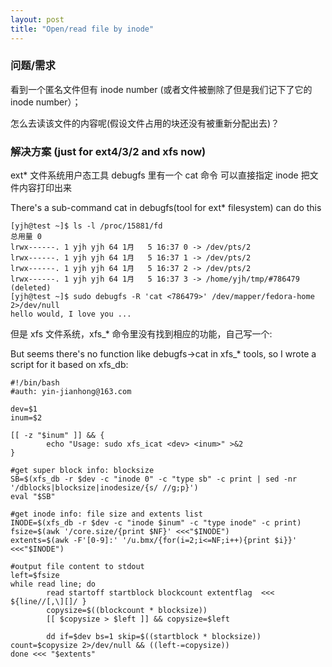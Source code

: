 ```yaml
---
layout: post
title: "Open/read file by inode"
---
```


### 问题/需求
看到一个匿名文件但有 inode number (或者文件被删除了但是我们记下了它的 inode number）；

怎么去读该文件的内容呢(假设文件占用的块还没有被重新分配出去)？


### 解决方案 (just for ext4/3/2 and xfs now)
ext* 文件系统用户态工具 debugfs 里有一个 cat 命令 可以直接指定 inode 把文件内容打印出来

There's a sub-command cat in debugfs(tool for ext* filesystem) can do this
```
[yjh@test ~]$ ls -l /proc/15881/fd
总用量 0
lrwx------. 1 yjh yjh 64 1月   5 16:37 0 -> /dev/pts/2
lrwx------. 1 yjh yjh 64 1月   5 16:37 1 -> /dev/pts/2
lrwx------. 1 yjh yjh 64 1月   5 16:37 2 -> /dev/pts/2
lrwx------. 1 yjh yjh 64 1月   5 16:37 3 -> /home/yjh/tmp/#786479 (deleted)
[yjh@test ~]$ sudo debugfs -R 'cat <786479>' /dev/mapper/fedora-home 2>/dev/null
hello would, I love you ...
```

但是 xfs 文件系统，xfs_* 命令里没有找到相应的功能，自己写一个:

But seems there's no function like debugfs->cat in xfs_* tools,
 so I wrote a script for it based on xfs_db:
```
#!/bin/bash
#auth: yin-jianhong@163.com

dev=$1
inum=$2

[[ -z "$inum" ]] && {
        echo "Usage: sudo xfs_icat <dev> <inum>" >&2
}

#get super block info: blocksize
SB=$(xfs_db -r $dev -c "inode 0" -c "type sb" -c print | sed -nr '/dblocks|blocksize|inodesize/{s/ //g;p}')
eval "$SB"

#get inode info: file size and extents list
INODE=$(xfs_db -r $dev -c "inode $inum" -c "type inode" -c print)
fsize=$(awk '/core.size/{print $NF}' <<<"$INODE")
extents=$(awk -F'[0-9]:' '/u.bmx/{for(i=2;i<=NF;i++){print $i}}' <<<"$INODE")

#output file content to stdout
left=$fsize
while read line; do
        read startoff startblock blockcount extentflag  <<< ${line//[,\][]/ }
        copysize=$((blockcount * blocksize))
        [[ $copysize > $left ]] && copysize=$left

        dd if=$dev bs=1 skip=$((startblock * blocksize)) count=$copysize 2>/dev/null && ((left-=copysize))
done <<< "$extents"
```
